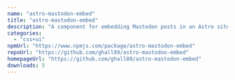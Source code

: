 ```yaml
---
name: "astro-mastodon-embed"
title: "astro-mastodon-embed"
description: "A component for embedding Mastodon posts in an Astro site."
categories:
  - "css+ui"
npmUrl: "https://www.npmjs.com/package/astro-mastodon-embed"
repoUrl: "https://github.com/ghall89/astro-mastodon-embed"
homepageUrl: "https://github.com/ghall89/astro-mastodon-embed"
downloads: 5
---
```


